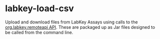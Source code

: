 # labkey-load-csv
Upload and download files from LabKey Assays using calls to the [org.labkey.remoteapi API](https://www.labkey.org/files/home/Documentation/%40files/java-api/org/labkey/remoteapi/package-summary.html). These are packaged up as Jar files designed to be called from the command line.
